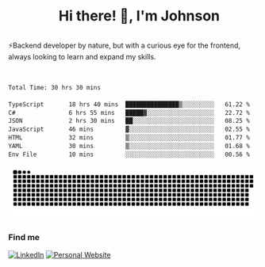 <div id="user-content-toc">
  <ul align="center">
    <summary><h1 style="display: inline-block">Hi there! 👋, I'm Johnson</h1></summary>
  </ul>
</div>

⚡Backend developer by nature, but with a curious eye for the frontend, always looking to learn and expand my skills.

<br>


<!--START_SECTION:waka-->

```txt
Total Time: 30 hrs 30 mins

TypeScript       18 hrs 40 mins  ███████████████▒░░░░░░░░░   61.22 %
C#               6 hrs 55 mins   █████▓░░░░░░░░░░░░░░░░░░░   22.72 %
JSON             2 hrs 30 mins   ██░░░░░░░░░░░░░░░░░░░░░░░   08.25 %
JavaScript       46 mins         ▓░░░░░░░░░░░░░░░░░░░░░░░░   02.55 %
HTML             32 mins         ▒░░░░░░░░░░░░░░░░░░░░░░░░   01.77 %
YAML             30 mins         ▒░░░░░░░░░░░░░░░░░░░░░░░░   01.68 %
Env File         10 mins         ░░░░░░░░░░░░░░░░░░░░░░░░░   00.56 %
```

<!--END_SECTION:waka-->

<picture>
  <source  srcset="https://github.com/joshwambere/joshwambere/blob/output/github-contribution-grid-snake-dark.svg?palette=github-dark">
  <source  srcset="https://github.com/joshwambere/joshwambere/blob/output/github-contribution-grid-snake.svg">
  <img alt="github contribution grid snake animation" src="https://github.com/joshwambere/joshwambere/blob/output/github-contribution-grid-snake.svg">
</picture>

### Find me
<a href="https://www.linkedin.com/in/dusabe-johnson" target="_blank"><img src="https://img.shields.io/badge/LinkedIn-%230077B5.svg?&style=flat&logo=linkedin&logoColor=white" alt="LinkedIn"></a>
‎‎ [![Personal Website](https://img.shields.io/badge/visit-Johnsonis.me-blue)](https://johnsonis.me/)
